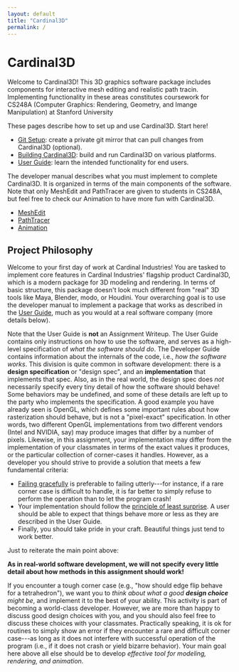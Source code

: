 ```yaml
---
layout: default
title: "Cardinal3D"
permalink: /
---
```


# Cardinal3D

Welcome to Cardinal3D! This 3D graphics software package includes components for interactive mesh
editing and realistic path tracin. Implementing functionality in these areas
constitutes coursework for CS248A (Computer Graphics: Rendering, Geometry, and Imange Manipulation) at Stanford University

These pages describe how to set up and use Cardinal3D. Start here!
- [Git Setup](git): create a private git mirror that can pull changes from Cardinal3D (optional). 
- [Building Cardinal3D](build): build and run Cardinal3D on various platforms.
- [User Guide](guide): learn the intended functionality for end users.

The developer manual describes what you must implement to complete Cardinal3D. It is organized in terms of the main components of the software. Note that only MeshEdit and PathTracer are given to students in CS248A, but feel free to check our Animation to have more fun with Cardinal3D.
- [MeshEdit](meshedit)
- [PathTracer](pathtracer)
- [Animation](animation)

## Project Philosophy

Welcome to your first day of work at Cardinal Industries! 
You are tasked to implement core features in Cardinal Industries' flagship product
Cardinal3D, which is a modern package for 3D modeling and rendering.
In terms of basic structure, this package doesn't look much different from
"real" 3D tools like Maya, Blender, modo, or Houdini. Your overarching goal is
to use the developer manual to implement a package that
works as described in the [User Guide](guide), much as you would at a real
software company (more details below).

Note that the User Guide is **not** an Assignment Writeup. The User Guide
contains only instructions on how to use the software, and serves as a
high-level specification of _what the software should do_. The Developer Guide
contains information about the internals of the code, i.e., _how the software
works_. This division is quite common in software development: there is a
**design specification** or "design spec", and an **implementation** that
implements that spec. Also, as in the real world, the design spec does _not_
necessarily specify every tiny detail of how the software should behave! Some
behaviors may be undefined, and some of these details are left up to the party
who implements the specification. A good example you have already seen is
OpenGL, which defines some important rules about how rasterization should
behave, but is not a "pixel-exact" specification. In other words, two different
OpenGL implementations from two different vendors (Intel and NVIDIA, say) may
produce images that differ by a number of pixels. Likewise, in this assignment,
your implementation may differ from the implementation of your classmates in
terms of the exact values it produces, or the particular collection of
corner-cases it handles. However, as a developer you should strive to provide a
solution that meets a few fundamental criteria:

*   [Failing gracefully](https://en.wikipedia.org/wiki/Fault_tolerance) is
preferable to failing utterly---for instance, if a rare corner case is difficult
to handle, it is far better to simply refuse to perform the operation than to
let the program crash! 
*   Your implementation should follow the [principle of least
surprise](https://en.wikipedia.org/wiki/Principle_of_least_astonishment). A user
should be able to expect that things behave more or less as they are described
in the User Guide. 
*   Finally, you should take pride in your craft. Beautiful things just tend to work better.

Just to reiterate the main point above:

**As in real-world software development, we will not specify every little detail
about how methods in this assignment should work!**

If you encounter a tough corner case (e.g., "how should edge flip behave for a
tetrahedron"), we want you to _think about what a good **design choice** might
be_, and implement it to the best of your ability. This activity is part of
becoming a world-class developer. However, we are more than happy to discuss
good design choices with you, and you should also feel free to discuss these
choices with your classmates. Practically speaking, it is ok for routines to
simply show an error if they encounter a rare and difficult corner case---as long as it
does not interfere with successful operation of the program (i.e., if it does
not crash or yield bizarre behavior). Your main goal here above all else should be 
to develop _effective tool for modeling, rendering, and animation_.
